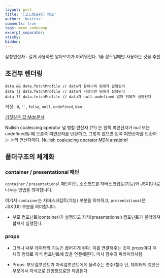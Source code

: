 ```yaml
---
layout: post
title: '[코드캠프#5] 메모'
author: 'Nostrss'
comments: true
tags: memo codecamp
excerpt_separator:
sticky:
hidden:
---
```


삼항연산자 : 길게 사용하면 알아보기가 어려워진다. 1줄 정도일때만 사용하는 것을 추천

## 조건부 렌더링

```
data && data.fetchProfile // data가 참이니까 뒤에가 실행된다
data || data.fetchProfile // data가 거짓이면 뒤에가 실행된다
data ?? data.fetchProfile // data가 null undefined 일때 뒤에가 실행된다
```

거짓 : `0`, `''`, `false`, `null`, `undefined`, `Nan`

[거짓같은 값 Mdn문서](https://developer.mozilla.org/ko/docs/Glossary/Falsy)

Nullish coalescing operator
널 병합 연산자 (??) 는 왼쪽 피연산자가 null 또는 undefined일 때 오른쪽 피연산자를 반환하고, 그렇지 않으면 왼쪽 피연산자를 반환하는 논리 연산자이다.
[Nullish coalescing operator MDN anstjqhrl](https://developer.mozilla.org/ko/docs/Web/JavaScript/Reference/Operators/Nullish_coalescing_operator)


## 폴더구조의 체계화

### container / presentational 패턴

`container` / `presentational` 패턴이란, 소스코드를 자바스크립트(기능)와 JSX(UI)로 나누는 방법을 의미합니다.

여기서 `container`는 자바스크립트(기능) 부분을 의미하고, `presentational`은 JSX(UI) 부분을 의미합니다.

- 부모 컴포넌트(container)가 실행되고 자식(presentational) 컴포넌트가 불러와져 합쳐서 실행된다.


### props
- 그러나 내부 데이터와 기능은 끊어지게 된다. 이를 연결해주는 것이 props이다
객체의 형태로 자식 컴포넌트에 값을 연결해준다. 마치 함수의 파라미터처럼

-  Props: 부모컴포넌트가 자식컴포넌트에게 물려주는 변수/함수
단, 데이터의 흐름은 부모에서 자식으로 단방향으로만 제공된다




